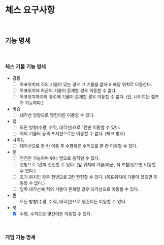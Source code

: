 # 체스 요구사항

<br>

## 기능 명세

<br>

### 체스 기물 기능 명세
- 공통
    - [ ] 목표위치에 적의 기물이 있는 경우 그 기물을 없애고 해당 위치로 이동한다.
    - [ ] 목표위치에 아군의 기물이 존재할 경우 이동할 수 없다.
    - [ ] 목표위치까지의 경로에 기물이 존재할 경우 이동할 수 없다. (단, 나이트는 점프가 가능하다.)
- 비숍
    - [ ] 대각선 방향으로 몇칸이든 이동할 수 있다.
- 킹
    - [ ] 모든 방향(수평, 수직, 대각선)으로 1칸만 이동할 수 있다.
    - [ ] 적의 기물의 공격 포지션으로는 이동할 수 없다. (체크 방지)
- 나이트
    - [ ] 대각선으로 한 칸 이동 후 수평혹은 수직으로 한 칸 이동할 수 있다.
- 폰
    - [ ] 전진만 가능하며 뒤나 옆으로 움직일 수 없다.
    - [ ] 전방으로 1칸씩 전진할 수 있다. (앞 위치에 기물(아군, 적 포함)있으면 이동할 수 없다.)
    - [ ] 초기 위치인 경우 전방으로 2칸 전진할 수 있다. (목표위치에 기물이 있으면 이동할 수 없다.)
    - [ ] 앞쪽 대각선에 적의 기물이 존재할 경우 대각선으로 이동할 수 있다.
- 퀸
    - [ ] 모든 방향(수평, 수직, 대각선)으로 몇칸이든 이동할 수 있다.
- 룩
    - [x] 수평, 수직으로 몇칸이든 이동할 수 있다.
    
<br>

### 게임 기능 명세


